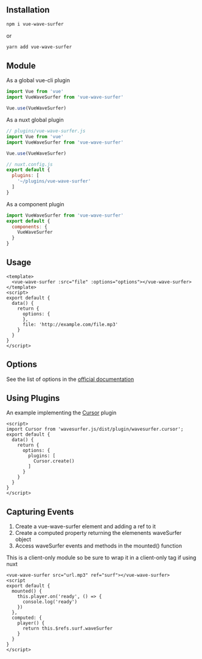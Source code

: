 ## Installation
```bash
npm i vue-wave-surfer
```
or
```bash
yarn add vue-wave-surfer
```

## Module
As a global vue-cli plugin
```javascript
import Vue from 'vue'
import VueWaveSurfer from 'vue-wave-surfer'

Vue.use(VueWaveSurfer)
```
As a nuxt global plugin
```javascript
// plugins/vue-wave-surfer.js
import Vue from 'vue'
import VueWaveSurfer from 'vue-wave-surfer'

Vue.use(VueWaveSurfer)
```

```javascript
// nuxt.config.js
export default {
  plugins: [
    '~/plugins/vue-wave-surfer'
  ]
}
```
As a component plugin
```javascript
import VueWaveSurfer from 'vue-wave-surfer'
export default {
  components: {
    VueWaveSurfer
  }
}
```

## Usage
```vue
<template>
  <vue-wave-surfer :src="file" :options="options"></vue-wave-surfer>
</template>
<script>
export default {
  data() {
    return {
      options: {
      },
      file: 'http://example.com/file.mp3'
    }
  }
}
</script>
```

## Options
See the list of options in the [official documentation](https://wavesurfer-js.org/docs/options.html)

## Using Plugins
An example implementing the [Cursor](https://wavesurfer-js.org/plugins/cursor.html) plugin
```vue
<script>
import Cursor from 'wavesurfer.js/dist/plugin/wavesurfer.cursor';
export default {
  data() {
    return {
      options: {
        plugins: [
          Cursor.create()
        ]
      }
    }
  }
}
</script>
```

## Capturing Events
1. Create a vue-wave-surfer element and adding a ref to it
2. Create a computed property returning the elemenents waveSurfer object
3. Access waveSurfer events and methods in the mounted() function

This is a client-only module so be sure to wrap it in a client-only tag if using nuxt
```vue
<vue-wave-surfer src="url.mp3" ref="surf"></vue-wave-surfer>
<script
export default {
  mounted() {
    this.player.on('ready', () => {
      console.log('ready')
    })
  },
  computed: {
    player() {
      return this.$refs.surf.waveSurfer
    }
  }
}
</script>
```
